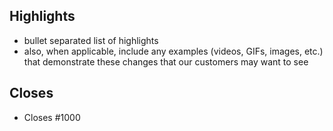 ## Highlights
* bullet separated list of highlights
* also, when applicable, include any examples (videos, GIFs, images, etc.) that demonstrate these changes that our customers may want to see

## Closes
* Closes #1000
